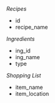 _Recipes_
* id
* recipe_name

_Ingredients_
* ing_id
* ing_name
* type

_Shopping List_
* item_name
* item_location
